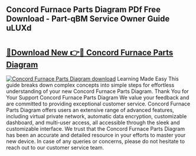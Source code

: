 ## Concord Furnace Parts Diagram PDf Free Download - Part-qBM Service Owner Guide uLUXd

# <h2><a href="http://dfqa5g.blite.top/?on=Concord+Furnace+Parts+Diagram">🔗Download New 👉🔴 Concord Furnace Parts Diagram</a></h2>

[![Concord Furnace Parts Diagram download](https://i.imgur.com/lujVjoI.png)](http://dfqa5g.blite.top/?on=Concord+Furnace+Parts+Diagram)
Learning Made Easy This guide breaks down complex concepts into simple steps for effortless understanding of your new Concord Furnace Parts Diagram. Thank You for Your Support Concord Furnace Parts Diagram We value your feedback and are committed to providing exceptional customer service. Concord Furnace Parts Diagram offers users an extensive range of advanced features, including virtual private network, automatic data encryption, customizable dashboard, and multi-user access, all accessible through the sleek and customizable interface. We trust that the Concord Furnace Parts Diagram has been an accurate and detailed resource in your efforts to master your new device. In case of any queries or concerns, please do not hesitate to reach out to our customer service team.
